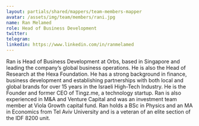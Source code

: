 ```yaml
---
layout: partials/shared/mappers/team-members-mapper
avatar: /assets/img/team/members/rani.jpg
name: Ran Melamed
role: Head of Business Development
twitter:
telegram:
linkedin: https://www.linkedin.com/in/ranmelamed
---
```


Ran is Head of Business Development at Orbs, based in Singapore and leading the company’s global business operations. He is also the Head of Research at the Hexa Foundation. He has a strong background in finance, business development and establishing partnerships with both local and global brands for over 15 years in the Israeli High-Tech Industry. He is the Founder and former CEO of Tingz.me, a technology startup. Ran is also experienced in M&A and Venture Capital and was an investment team member at Viola Growth capital fund.
Ran holds a BSc in Physics and an MA in Economics from Tel Aviv University and is a veteran of an elite section of the IDF 8200 unit.
